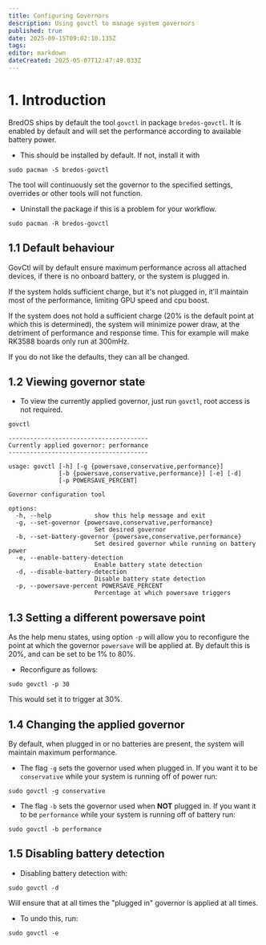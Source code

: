 ```yaml
---
title: Configuring Governors
description: Using govctl to manage system governors
published: true
date: 2025-09-15T09:02:10.135Z
tags: 
editor: markdown
dateCreated: 2025-05-07T12:47:49.033Z
---
```


# 1. Introduction

BredOS ships by default the tool `govctl` in package `bredos-govctl`.
It is enabled by default and will set the performance according to available battery power.

- This should be installed by default. If not, install it with
```
sudo pacman -S bredos-govctl
```

The tool will continuously set the governor to the specified settings, overrides or other tools will not function.
- Uninstall the package if this is a problem for your workflow.
```
sudo pacman -R bredos-govctl
```

## 1.1 Default behaviour

GovCtl will by default ensure maximum performance across all attached devices, if there is no onboard battery, or the system is plugged in.

If the system holds sufficient charge, but it's not plugged in, it'll maintain most of the performance, limiting GPU speed and cpu boost.

If the system does not hold a sufficient charge (20% is the default point at which this is determined),
the system will minimize power draw, at the detriment of performance and response time.
This for example will make RK3588 boards only run at 300mHz.

If you do not like the defaults, they can all be changed.

## 1.2 Viewing governor state

- To view the currently applied governor, just run `govctl`, root access is not required.
```
govctl
```
```
---------------------------------------
Currently applied governor: performance
---------------------------------------

usage: govctl [-h] [-g {powersave,conservative,performance}]
              [-b {powersave,conservative,performance}] [-e] [-d]
              [-p POWERSAVE_PERCENT]

Governor configuration tool

options:
  -h, --help            show this help message and exit
  -g, --set-governor {powersave,conservative,performance}
                        Set desired governor
  -b, --set-battery-governor {powersave,conservative,performance}
                        Set desired governor while running on battery power
  -e, --enable-battery-detection
                        Enable battery state detection
  -d, --disable-battery-detection
                        Disable battery state detection
  -p, --powersave-percent POWERSAVE_PERCENT
                        Percentage at which powersave triggers
```

## 1.3 Setting a different powersave point

As the help menu states, using option `-p` will allow you to reconfigure the point at which the governor `powersave` will be applied at. By default this is 20%, and can be set to be 1% to 80%.

- Reconfigure as follows:
```
sudo govctl -p 30
```
This would set it to trigger at 30%.

## 1.4 Changing the applied governor

By default, when plugged in or no batteries are present, the system will maintain maximum performance.
- The flag `-g` sets the governor used when plugged in. If you want it to be `conservative` while your system is running off of power run:
```
sudo govctl -g conservative
```
- The flag `-b` sets the governor used when **NOT** plugged in. If you want it to be `performance` while your system is running off of battery run:

```
sudo govctl -b performance
```


## 1.5 Disabling battery detection

- Disabling battery detection with:
```
sudo govctl -d
```
Will ensure that at all times the "plugged in" governor is applied at all times.

- To undo this, run:
```
sudo govctl -e
```